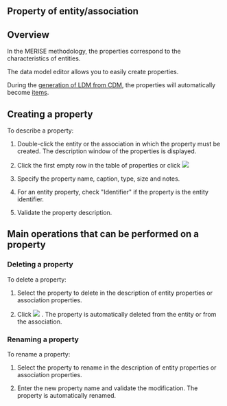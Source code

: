 
## Property of entity/association
			



<a name="NOTE1"></a>
<a name="NOTE1_1"></a>


## Overview
<a name="overview_ELTTEXTE000109"></a>
In the MERISE methodology, the properties correspond to the characteristics of entities.

The data model editor allows you to easily create properties.

During the [generation of LDM from CDM](../Editeurs/2011020.md), the properties will automatically become [items](../Editeurs/2011009.md).

<a name="NOTE2"></a>
<a name="NOTE2_1"></a>


## Creating a property
<a name="creating_property_ELTTEXTE000133"></a>
To describe a property:

1. Double-click the entity or the association in which the property must be created. The description window of the properties is displayed.

2. Click the first empty row in the table of properties or click ![](https://doc.pcsoft.fr/en-US/images/image.awp?langid=3&name=IconeAjouterPropriete.gif)


3. Specify the property name, caption, type, size and notes.

4. For an entity property, check "Identifier" if the property is the entity identifier.

5. Validate the property description.




<a name="NOTE3"></a>
<a name="NOTE3_1"></a>


## Main operations that can be performed on a property
<a name="main_operations_that_can_performed_property_ELTTEXTE000157"></a>




### Deleting a property
<a name="deleting_property_ELTPARAGRAPHE000044"></a>

To delete a property:

1. Select the property to delete in the description of entity properties or association properties.

2. Click ![](https://doc.pcsoft.fr/en-US/images/image.awp?langid=3&name=IconeSupprimerPropriete.gif)
. The property is automatically deleted from the entity or from the association.



<a name="NOTE3_2"></a>




### Renaming a property
<a name="renaming_property_ELTPARAGRAPHE000057"></a>

To rename a property:

1. Select the property to rename in the description of entity properties or association properties.

2. Enter the new property name and validate the modification. The property is automatically renamed.





